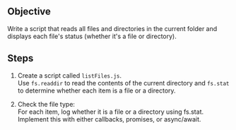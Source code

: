 ## Objective
Write a script that reads all files and directories in the current folder and displays each file's status (whether it's a file or directory).

## Steps
1. Create a script called `listFiles.js`.  
Use `fs.readdir` to read the contents of the current directory and `fs.stat` to determine whether each item is a file or a directory.  

2. Check the file type:  
For each item, log whether it is a file or a directory using fs.stat. Implement this with either callbacks, promises, or async/await.  